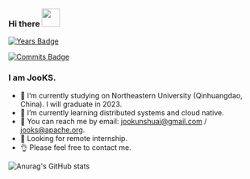 ### Hi there <img src="https://raw.githubusercontent.com/iampavangandhi/iampavangandhi/master/gifs/Hi.gif" width="36" height="36"/>

[![Years Badge](https://badges.pufler.dev/years/JooKS-me)](https://badges.pufler.dev)

[![Commits Badge](https://badges.pufler.dev/commits/monthly/JooKS-me)](https://badges.pufler.dev)

### I am JooKS.

- 🔭 I’m currently studying on Northeastern University (Qinhuangdao, China). I will graduate in 2023.
- 🌱 I’m currently learning distributed systems and cloud native.
- 💬 You can reach me by email: jookunshuai@gmail.com / jooks@apache.org.
- 👀 Looking for remote internship.
- 👌 Please feel free to contact me.

![Anurag's GitHub stats](https://github-readme-stats.vercel.app/api?username=JooKS-me&show_icons=true&theme=buefy&hide=stars&count_private=true)
